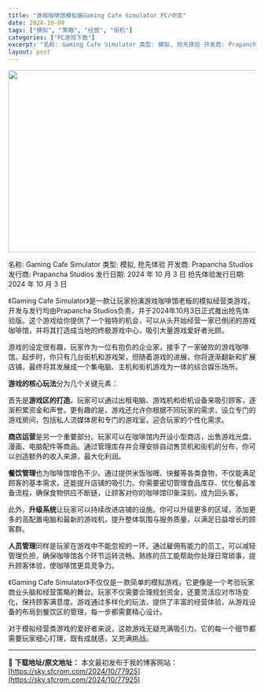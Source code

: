 ```yaml
---
title: "游戏咖啡馆模拟器Gaming Cafe Simulator PC/中文"
date: 2024-10-09
tags: ["模拟", "策略", "经营", "街机"]
categories: ["PC游戏下载"]
excerpt: "名称: Gaming Cafe Simulator 类型: 模拟, 抢先体验 开发商: Prapancha Studios 发行商: Prapancha Studios 发行日期: 2024 年 10 月 3 日 抢先体验发行日期: 2024 年 10 月 3 日 《Gaming Cafe Simu&hellip;"
layout: post
---
```


<img class="aligncenter size-full wp-image-77926" src="https://sky.sfcrom.com/wp-content/uploads/2024/10/202410090337438.webp" alt="" width="660" height="370" />

名称: Gaming Cafe Simulator
类型: 模拟, 抢先体验
开发商: Prapancha Studios
发行商: Prapancha Studios
发行日期: 2024 年 10 月 3 日
抢先体验发行日期: 2024 年 10 月 3 日

《Gaming Cafe Simulator》是一款让玩家扮演游戏咖啡馆老板的模拟经营类游戏，开发与发行均由Prapancha Studios负责，并于2024年10月3日正式推出抢先体验版。这个游戏给你提供了一个独特的机会，可以从头开始经营一家已倒闭的游戏咖啡馆，并将其打造成当地的终极游戏中心，吸引大量游戏爱好者光顾。

游戏的设定很有趣，玩家作为一位有抱负的企业家，接手了一家破败的游戏咖啡馆。起步时，你只有几台街机和游戏架，但随着游戏的进展，你将逐渐翻新和扩展店铺，最终将其发展成一个集电脑、主机和街机游戏为一体的综合娱乐场所。

<strong>游戏的核心玩法</strong>分为几个关键元素：

首先是<strong>游戏区的打造</strong>。玩家可以通过出租电脑、游戏机和街机设备来吸引顾客，逐渐积累资金和声誉。更有趣的是，游戏还允许你根据不同玩家的需求，设立专门的游戏房间，包括私人流媒体房和专门的游戏室，迎合玩家的个性化需求。

<strong>商店运营</strong>是另一个重要部分。玩家可以在咖啡馆内开设小型商店，出售游戏光盘、漫画、电脑配件等商品。通过管理库存并合理安排自动售货机和街机的分布，你可以创造额外的收入来源，最大化利润。

<strong>餐饮管理</strong>也为咖啡馆增色不少。通过提供米饭咖喱、快餐等各类食物，不仅能满足顾客的基本需求，还能提升店铺的吸引力。你需要密切管理食品库存、优化餐品准备流程，确保食物供应不断链，让顾客对你的咖啡馆印象深刻，成为回头客。

此外，<strong>升级系统</strong>让玩家可以持续改进店铺的设施。你可以升级更多的区域，添加更多的高配置电脑和最新的游戏机，提升整体氛围与服务质量，以满足日益增长的顾客群。

<strong>人员管理</strong>同样是玩家在游戏中不能忽视的一环。通过雇佣有能力的员工，可以减轻管理负担，确保咖啡馆各个环节运转流畅。熟练的员工能帮助你处理日常琐事，提升顾客体验，使咖啡馆更具竞争力。

《Gaming Cafe Simulator》不仅仅是一款简单的模拟游戏，它更像是一个考验玩家商业头脑和经营策略的舞台。玩家不仅需要合理规划资金，还要灵活应对市场变化，保持顾客满意度。游戏通过多样化的玩法，提供了丰富的经营体验，从游戏设备的布局到餐饮区的管理，每一步都需要精心设计。

对于模拟经营类游戏的爱好者来说，这款游戏无疑充满吸引力。它的每一个细节都需要玩家细心打理，既有成就感，又充满挑战。

---
📖 **下载地址/原文地址：** 本文最初发布于我的博客网站：[https://sky.sfcrom.com/2024/10/77925](https://sky.sfcrom.com/2024/10/77925)
